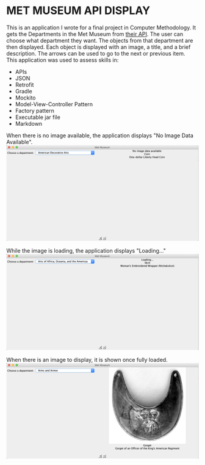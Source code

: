 # MET MUSEUM API DISPLAY

This is an application I wrote for a final project in 
Computer Methodology. It gets the Departments in the 
Met Museum from [their API](https://metmuseum.github.io/). 
The user can choose what department 
they want. The objects from that department are then displayed. 
Each object is displayed with an image, a title, and a brief
description. The arrows can be used to go to the next or previous 
item.<br />
This application was used to assess skills in:
* APIs
* JSON
* Retrofit
* Gradle
* Mockito
* Model-View-Controller Pattern
* Factory pattern
* Executable jar file
* Markdown

When there is no image available, the application displays 
"No Image Data Available".
![ALT](Images/No_Image_Data.png)

While the image is loading, the application displays "Loading..."
![ALT](Images/Loading.png)

When there is an image to display, it is shown once fully 
loaded.
![ALT](Images/With_Image.png)